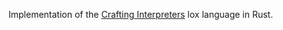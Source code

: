 Implementation of the [Crafting Interpreters](https://craftinginterpreters.com/) lox language in Rust.